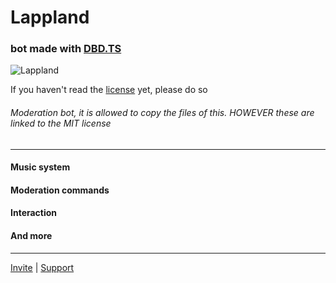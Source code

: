 # Lappland
### bot made with [DBD.TS](https://leref.github.io/dbd.ts/)

![Lappland](https://wallpapercave.com/wp/wp8910289.jpg)

If you haven't read the [license](https://github.com/Pavez7274/Lappland/blob/master/LICENSE.md) yet, please do so


###### Moderation bot, it is allowed to copy the files of this. HOWEVER these are linked to the MIT license

- - -

#### Music system
#### Moderation commands
#### Interaction
#### And more

- - -

[Invite](https://dsc.gg/lappland) | [Support](https://discord.gg/7x2uG2GCUD) 

